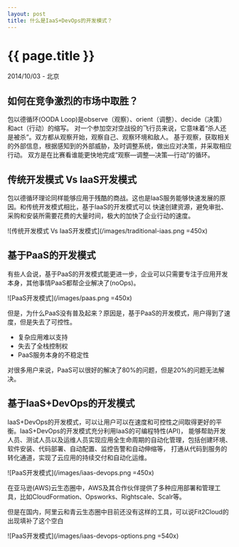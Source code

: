 ```yaml
---
layout: post
title: 什么是IaaS+DevOps的开发模式？
---
```


{{ page.title }}
================

<p class="meta">2014/10/03 - 北京</p>

<h2>如何在竞争激烈的市场中取胜？</h2>

包以德循环(OODA Loop)是observe（观察）、orient（调整）、decide（决策）和act（行动）的缩写。
对一个参加空对空战役的飞行员来说，它意味着“杀人还是被杀”。双方都从观察开始，观察自己、观察环境和敌人。
基于观察，获取相关的外部信息，根据感知到的外部威胁，及时调整系统，做出应对决策，并采取相应行动。
双方是在比赛看谁能更快地完成“观察—调整—决策—行动”的循环。

<h2>传统开发模式 Vs IaaS开发模式</h2>

包以德循环理论同样能够应用于残酷的商战。这也是IaaS服务能够快速发展的原因。和传统开发模式相比，基于IaaS的开发模式可以
快速创建资源，避免审批、采购和安装所需要花费的大量时间，极大的加快了企业行动的速度。

![传统开发模式 Vs IaaS开发模式](/images/traditional-iaas.png =450x)

<h2>基于PaaS的开发模式</h2>

有些人会说，基于PaaS的开发模式能更进一步，企业可以只需要专注于应用开发本身，其他事情PaaS都帮企业解决了(noOps)。

![PaaS开发模式](/images/paas.png =450x)

但是，为什么PaaS没有普及起来？原因是，基于PaaS的开发模式，用户得到了速度，但是失去了可控性。

* 复杂应用难以支持
* 失去了全栈控制权
* PaaS服务本身的不稳定性

对很多用户来说，PaaS可以很好的解决了80%的问题，但是20%的问题无法解决。

<h2>基于IaaS+DevOps的开发模式</h2>

IaaS+DevOps的开发模式，可以让用户可以在速度和可控性之间取得更好的平衡。IaaS+DevOps的开发模式充分利用IaaS的可编程特性(API)，
能够帮助开发人员、测试人员以及运维人员实现应用全生命周期的自动化管理，包括创建环境、软件安装、代码部署、自动配置、监控告警和自动伸缩等，
打通从代码到服务的转化通道，实现了云应用的持续交付和自动化运维。

![PaaS开发模式](/images/iaas-devops.png =450x)

在亚马逊(AWS)云生态圈中，AWS及其合作伙伴提供了多种应用部署和管理工具，比如CloudFormation、Opsworks、Rightscale、Scalr等。

但是在国内，阿里云和青云生态圈中目前还没有这样的工具，可以说Fit2Cloud的出现填补了这个空白

![PaaS开发模式](/images/iaas-devops-options.png =540x)
